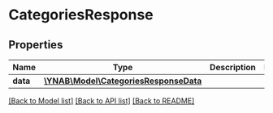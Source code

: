 # CategoriesResponse

## Properties
Name | Type | Description | Notes
------------ | ------------- | ------------- | -------------
**data** | [**\YNAB\Model\CategoriesResponseData**](CategoriesResponseData.md) |  | 

[[Back to Model list]](../../README.md#documentation-for-models) [[Back to API list]](../../README.md#documentation-for-api-endpoints) [[Back to README]](../../README.md)

